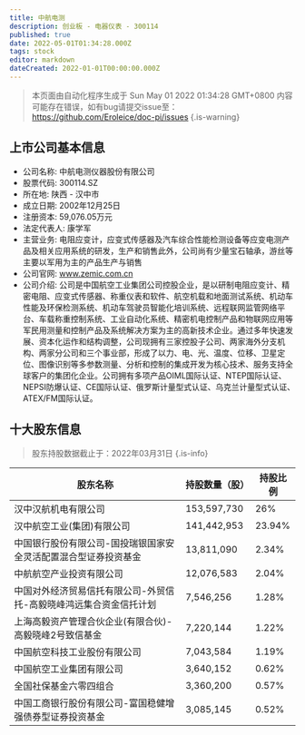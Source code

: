 ```yaml
---
title: 中航电测
description: 创业板 - 电器仪表 - 300114
published: true
date: 2022-05-01T01:34:28.000Z
tags: stock
editor: markdown
dateCreated: 2022-01-01T00:00:00.000Z
---
```


> 本页面由自动化程序生成于 Sun May 01 2022 01:34:28 GMT+0800
> 内容可能存在错误，如有bug请提交issue至：https://github.com/Eroleice/doc-pi/issues
{.is-warning}

## 上市公司基本信息
- 公司名称: 中航电测仪器股份有限公司
- 股票代码: 300114.SZ
- 所在地: 陕西 - 汉中市
- 成立日期: 2002年12月25日
- 注册资本: 59,076.05万元
- 法定代表人: 康学军
- 主营业务: 电阻应变计，应变式传感器及汽车综合性能检测设备等应变电测产品及相关应用系统的研发，生产和销售此外，公司尚有少量宝石轴承，游丝等主要以军用为主的产品生产与销售
- 公司官网: www.zemic.com.cn
- 公司介绍: 公司是中国航空工业集团公司控股企业，是以研制电阻应变计、精密电阻、应变式传感器、称重仪表和软件、航空机载和地面测试系统、机动车性能及环保检测系统、机动车驾驶员智能化培训系统、远程联网监管网络平台、车载称重控制系统、工业自动化系统、精密机电控制产品和物联网应用等军民用测量和控制产品及系统解决方案为主的高新技术企业。通过多年快速发展、资本化运作和结构调整，公司现拥有三家控股子公司、两家海外分支机构、两家分公司和三个事业部，形成了以力、电、光、温度、位移、卫星定位、图像识别等多参数测量、分析和控制的集成开发为核心技术、服务支持全球客户的集团化企业。公司拥有多项产品OIML国际认证、NTEP国际认证、NEPSI防爆认证、CE国际认证、俄罗斯计量型式认证、乌克兰计量型式认证、ATEX/FM国际认证。


## 十大股东信息
> 股东持股数据截止于：2022年03月31日
{.is-info}

| 股东名称 | 持股数量（股） | 持股比例 |
| --- | --- | --- |
| 汉中汉航机电有限公司 | 153,597,730 | 26% |
| 汉中航空工业(集团)有限公司 | 141,442,953 | 23.94% |
| 中国银行股份有限公司-国投瑞银国家安全灵活配置混合型证券投资基金 | 13,811,090 | 2.34% |
| 中航航空产业投资有限公司 | 12,076,583 | 2.04% |
| 中国对外经济贸易信托有限公司-外贸信托-高毅晓峰鸿远集合资金信托计划 | 7,546,256 | 1.28% |
| 上海高毅资产管理合伙企业(有限合伙)-高毅晓峰2号致信基金 | 7,220,144 | 1.22% |
| 中国航空科技工业股份有限公司 | 7,043,584 | 1.19% |
| 中国航空工业集团有限公司 | 3,640,152 | 0.62% |
| 全国社保基金六零四组合 | 3,360,200 | 0.57% |
| 中国工商银行股份有限公司-富国稳健增强债券型证券投资基金 | 3,085,145 | 0.52% |




